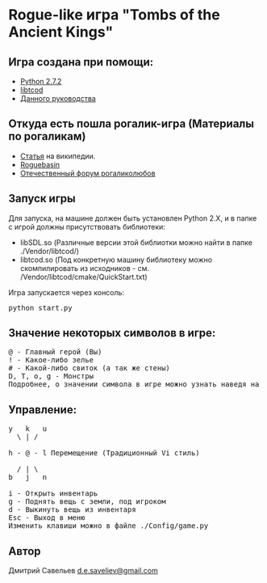 # Rogue-like игра "Tombs of the Ancient Kings" #
## Игра создана при помощи: ##
- [Python 2.7.2](http://python.org/)
- [libtcod](https://bitbucket.org/jice/libtcod)
- [Данного руководства](http://roguebasin.roguelikedevelopment.org/index.php/Complete_Roguelike_Tutorial,_using_python%2Blibtcod)

## Откуда есть пошла рогалик-игра (Материалы по рогаликам) ##
+ [Статья](http://ru.wikipedia.org/wiki/Roguelike) на википедии.
+ [Roguebasin](http://roguebasin.roguelikedevelopment.org/index.php/Main_Page)
+ [Отечественный форум рогаликолюбов](http://rlgclub.ru/wiki/%D0%A1%D1%82%D0%B0%D1%82%D1%8C%D0%B8)

## Запуск игры ##
Для запуска, на машине должен быть установлен Python 2.X, и в папке с игрой должны присутствовать библиотеки:

+ libSDL.so (Различные версии этой библиотки можно найти в папке ./Vendor/libtcod/)
+ libtcod.so (Под конкретную машину библиотеку можно скомпилировать из исходников - см. /Vendor/libtcod/cmake/QuickStart.txt)

Игра запускается через консоль:
<pre>
python start.py
</pre>

## Значение некоторых символов в игре: ##
<pre>
@ - Главный герой (Вы)
! - Какое-либо зелье
# - Какой-либо свиток (а так же стены)
D, T, o, g - Монстры
Подробнее, о значении символа в игре можно узнать наведя на него мышью.
</pre>

## Управление: ##
<pre>
y   k   u
  \ | /
  
h - @ - l Перемещение (Традиционный Vi стиль)
  
  / | \
b   j   n

i - Открыть инвентарь
g - Поднять вещь с земли, под игроком
d - Выкинуть вещь из инвентаря
Esc - Выход в меню
Изменить клавиши можно в файле ./Config/game.py
</pre>

## Автор ##
Дмитрий Савельев d.e.saveliev@gmail.com